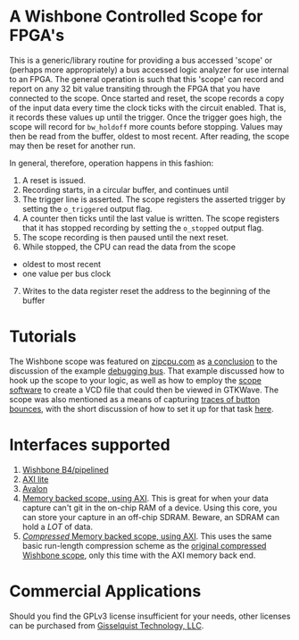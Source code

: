 # A Wishbone Controlled Scope for FPGA's

This is a generic/library routine for providing a bus accessed 'scope' or
(perhaps more appropriately) a bus accessed logic analyzer for use internal to
an FPGA.  The general operation is such that this 'scope' can record and report
on any 32 bit value transiting through the FPGA that you have connected to the
scope.  Once started and reset, the
scope records a copy of the input data every time the clock ticks with the
circuit enabled.  That is, it records these values up until the trigger.  Once
the trigger goes high, the scope will record for ``bw_holdoff`` more counts
before stopping.  Values may then be read from the buffer, oldest to most
recent.  After reading, the scope may then be reset for another run.

In general, therefore, operation happens in this fashion:

1. A reset is issued.
2. Recording starts, in a circular buffer, and continues until
3. The trigger line is asserted.
  The scope registers the asserted trigger by setting the ``o_triggered`` output flag.
4. A counter then ticks until the last value is written.
  The scope registers that it has stopped recording by setting the ``o_stopped`` output flag.
5. The scope recording is then paused until the next reset.
6. While stopped, the CPU can read the data from the scope

  - oldest to most recent
  - one value per bus clock

7. Writes to the data register reset the address to the beginning of the buffer

# Tutorials

The Wishbone scope was featured on [zipcpu.com](http://zipcpu.com) as [a
conclusion](http://zipcpu.com/blog/2017/07/08/getting-started-with-wbscope.html)
to the discussion of the example [debugging
bus](https://github.com/ZipCPU/dbgbus/tree/master/hexbus).
That example discussed how to hook up the scope to your logic, as well as how
to employ the [scope software](sw/scopecls.cpp) to create a VCD file
that could then be viewed in GTKWave.
The scope was also mentioned as a means of capturing [traces of button
bounces](http://zipcpu.com/blog/2017/08/02/debounce-teaser.html),
with the short discussion of how to set it up for that task
[here](http://zipcpu.com/blog/2017/08/07/bounce-dbgbus.html).

# Interfaces supported

1. [Wishbone B4/pipelined](rtl/wbscope.v)
2. [AXI lite](rtl/axilscope.v)
3. [Avalon](rtl/avscope.v)
4. [Memory backed scope, using AXI](rtl/memscope.v).  This is great for when
   your data capture can't git in the on-chip RAM of a device.  Using this
   core, you can store your capture in an off-chip SDRAM.  Beware, an
   SDRAM can hold a _LOT_ of data.
5. [_Compressed_ Memory backed scope, using AXI](rtl/memscopc.v).  This uses the
   same basic run-length compression scheme as the [original compressed
   Wishbone scope](rtl/wbscopc.v), only this time with the AXI memory
   back end.

# Commercial Applications

Should you find the GPLv3 license insufficient for your needs, other licenses
can be purchased from [Gisselquist Technology,
LLC](http://zipcpu.com/about/gisselquist-technology.html).
